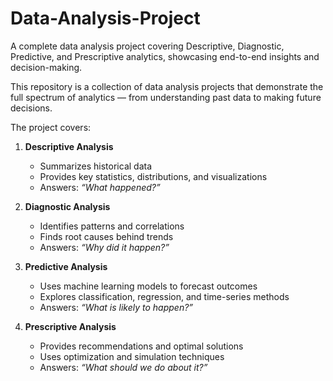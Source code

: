# Data-Analysis-Project
A complete data analysis project covering Descriptive, Diagnostic, Predictive, and Prescriptive analytics, showcasing end-to-end insights and decision-making.

This repository is a collection of data analysis projects that demonstrate the full spectrum of analytics — from understanding past data to making future decisions.  

The project covers:

1. **Descriptive Analysis**  
   - Summarizes historical data  
   - Provides key statistics, distributions, and visualizations  
   - Answers: *“What happened?”*

2. **Diagnostic Analysis**  
   - Identifies patterns and correlations  
   - Finds root causes behind trends  
   - Answers: *“Why did it happen?”*

3. **Predictive Analysis**  
   - Uses machine learning models to forecast outcomes  
   - Explores classification, regression, and time-series methods  
   - Answers: *“What is likely to happen?”*

4. **Prescriptive Analysis**  
   - Provides recommendations and optimal solutions  
   - Uses optimization and simulation techniques  
   - Answers: *“What should we do about it?”*
